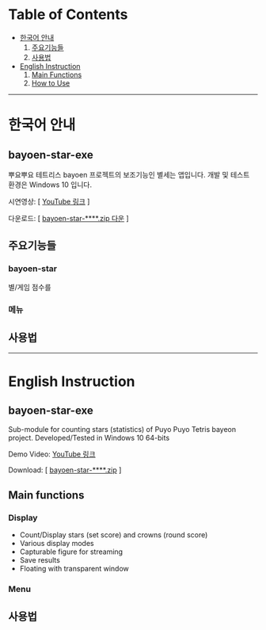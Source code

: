 # Table of Contents
- [한국어 안내](#korean)
   1. [주요기능들](#korean-main-functions)
   2. [사용법](#korean-how-to-use)
- [English Instruction](#english)
   1. [Main Functions](#english-main-functions)
   2. [How to Use](#english-how-to-use)

* * *

# 한국어 안내 <a name="korean"></a>
## bayoen-star-exe
뿌요뿌요 테트리스 bayoen 프로젝트의 보조기능인 별세는 앱입니다.
개발 및 테스트 환경은 Windows 10 입니다.

시연영상: [ <a href="https://www.youtube.com/watch?v=d3a80QGKDsY&list=PLK_vOCD9v3gUABMGU1R_VNhv5_s-LctnE" target="blank">YouTube 링크</a> ]

다운로드: [ [bayoen-star-****.zip 다운](https://github.com/bayoen/bayoen-star-exe/releases/latest) ]

## 주요기능들 <a name="korean-main-functions"></a>

### bayoen-star
별/게임 점수를

### 메뉴

## 사용법 <a name="korean-how-to-use"></a>


* * *

# English Instruction <a name="english"></a>
## bayoen-star-exe
Sub-module for counting stars (statistics) of Puyo Puyo Tetris bayeon project.
Developed/Tested in Windows 10 64-bits

Demo Video: <a href="https://www.youtube.com/watch?v=d3a80QGKDsY&list=PLK_vOCD9v3gUABMGU1R_VNhv5_s-LctnE" target="_blank">YouTube 링크</a>

Download: [ [bayoen-star-****.zip](https://github.com/bayoen/bayoen-star-exe/releases/latest) ]

## Main functions <a name="english-main-functions"></a>

### Display
- Count/Display stars (set score) and crowns (round score)
- Various display modes
- Capturable figure for streaming
- Save results
- Floating with transparent window

### Menu

## 사용법 <a name="english-how-to-use"></a>
